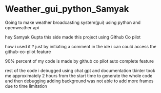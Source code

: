 # Weather_gui_python_Samyak
Going to make weather broadcasting system(gui) using python and openweather api 

hey Samyak Gupta this side
made this project using GIthub Co pilot

how i used it ?
just by initiating a comment in the ide i can could access the github-co-pilot feature 

90% percent of my code is made by github co pilot auto complete feature

rest of the code i debugged using chat gpt and documentation tkinter
took me approximately 2 hours from the start time to generate the whole code and then debugging adding background
was not able to add more frames due to time limitation
